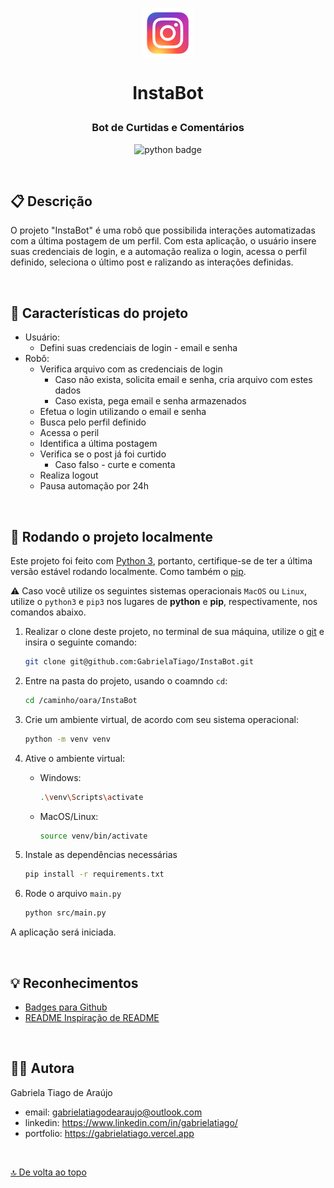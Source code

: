<p align = "center"><img src="src/assets/favicon.png" alt="insta favicon" height="80px" align = "center"/></p>

<!-- Nome do Projeto -->
# <p align = "center">InstaBot</p>

<!-- Apontamento do projeto -->
<h3  align = "center">Bot de Curtidas e Comentários</h3>

<!-- Tecnologias utlizadas no projeto -->
<div align="center">
    <img src="https://img.shields.io/badge/python-3670A0?style=for-the-badge&logo=python&logoColor=ffdd54" alt="python badge" heigth="30px"/>
</div>

<!-- Imagem Da Aplicação -->
<!-- <center>
![NomeDaImagem](screens/images/print.png)
</center> -->

<!-- Espaço entre conteúdos -->
$~$

## :clipboard: Descrição

O projeto "InstaBot" é uma robô que possibilida interações automatizadas com a última postagem de um perfil. Com esta aplicação, o usuário insere suas credenciais de login, e a automação realiza o login, acessa o perfil definido, seleciona o último post e ralizando as interações definidas.

<!-- Link de Acessa à aplicação -->
<!-- ### :emoji: [Acesse aqui](https://link/) -->

<!-- Espaço entre conteúdos -->
$~$

## :bookmark_tabs: Características do projeto

- Usuário:
  - Defini suas credenciais de login - email e senha
- Robô:
  - Verifica arquivo com as credenciais de login
    - Caso não exista, solicita email e senha, cria arquivo com estes dados
    - Caso exista, pega email e senha armazenados
  - Efetua o login utilizando o email e senha
  - Busca pelo perfil definido
  - Acessa o peril
  - Identifica a última postagem
  - Verifica se o post já foi curtido
    - Caso falso - curte e comenta
  - Realiza logout
  - Pausa automação por 24h

<!-- Espaço entre conteúdos -->
$~$

## :rocket: Rodando o projeto localmente

Este projeto foi feito com [Python 3](https://www.python.org), portanto, certifique-se de ter a última versão estável rodando localmente. Como também o [pip](https://pypi.org/project/pip/).

:warning: Caso você utilize os seguintes sistemas operacionais `MacOS` ou `Linux`, utilize o `python3` e `pip3` nos lugares de **python** e **pip**, respectivamente, nos comandos abaixo.

1. Realizar o clone deste projeto, no terminal de sua máquina, utilize o [git](https://git-scm.com/) e insira o seguinte comando:

    ``` bash
    git clone git@github.com:GabrielaTiago/InstaBot.git
    ```

2. Entre na pasta do projeto, usando o coamndo `cd`:

    ``` bash
    cd /caminho/oara/InstaBot
    ```

3. Crie um ambiente virtual, de acordo com seu sistema operacional:

    ``` bash
    python -m venv venv
    ```

4. Ative o ambiente virtual:

    - Windows:

        ``` bash
        .\venv\Scripts\activate
        ```

    - MacOS/Linux:

        ``` bash
        source venv/bin/activate
        ```

5. Instale as dependências necessárias

    ``` bash
    pip install -r requirements.txt
    ```

6. Rode o arquivo `main.py`

    ``` bash
    python src/main.py
    ```

A aplicação será iniciada.

<!--
## 🎮 Demonstração

<center>

</center> -->

<!-- Espaço entre conteúdos -->
$~$

## :bulb: Reconhecimentos

- [Badges para Github](https://github.com/alexandresanlim/Badges4-README.md-Profile#-database-)
- [README Inspiração de README](https://gist.github.com/luanalessa/7f98467a5ed62d00dcbde67d4556a1e4#file-readme-md)

<!-- Espaço entre conteúdos -->
$~$

## 👩‍🦱 Autora

Gabriela Tiago de Araújo

- email: <gabrielatiagodearaujo@outlook.com>
- linkedin: <https://www.linkedin.com/in/gabrielatiago/>
- portfolio: <https://gabrielatiago.vercel.app>

<!-- Espaço entre conteúdos -->
$~$

[🔝 De volta ao topo](#instabot)
